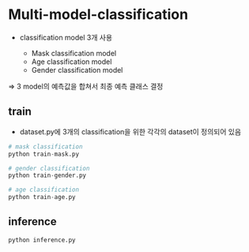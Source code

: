# Multi-model-classification

* classification model 3개 사용

  - Mask classification model
  - Age classification model
  - Gender classification model

=> 3 model의 예측값을 합쳐서 최종 예측 클래스 결정

## train

* dataset.py에 3개의 classification을 위한 각각의 dataset이 정의되어 있음

```python
# mask classification
python train-mask.py
```

```python
# gender classification
python train-gender.py
```

```python
# age classification
python train-age.py
```

## inference

```python
python inference.py
```
